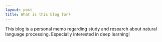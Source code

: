 ```yaml
---
layout: post
title: What is this blog for?
---
```

This blog is a personal memo regarding study and research about natural language processing.
Especially interested in deep learning!
